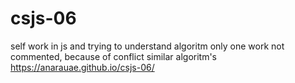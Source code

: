 # csjs-06
self work in js and trying to understand algoritm
only one work not commented, because of conflict similar algoritm's
https://anarauae.github.io/csjs-06/
